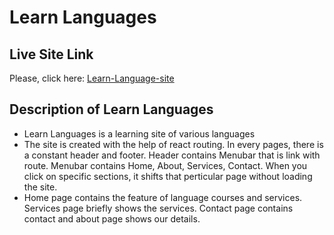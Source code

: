 # Learn Languages

## Live Site Link

Please, click here: [Learn-Language-site](https://learn-languages-react-app.netlify.app/)

## Description of Learn Languages

* Learn Languages is a learning site of various languages
* The site is created with the help of react routing. In every pages, there is a constant header and footer. Header contains Menubar that is link with route. Menubar contains Home, About, Services, Contact. When you click on specific sections, it shifts that perticular page without loading the site.
* Home page contains the feature of language courses and services. Services page briefly shows the services. Contact page contains contact and about page shows our details.
